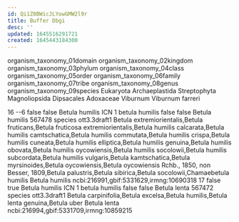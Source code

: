 ```yaml
---
id: Qi1Z0BWicJLYowGMW2l9r
title: Buffer Dbgi
desc: ''
updated: 1645516291721
created: 1645443184300
---
```



organism_taxonomy_01domain	organism_taxonomy_02kingdom	organism_taxonomy_03phylum	organism_taxonomy_04class	organism_taxonomy_05order	organism_taxonomy_06family	organism_taxonomy_07tribe	organism_taxonomy_08genus	organism_taxonomy_09species
Eukaryota	Archaeplastida	Streptophyta	Magnoliopsida	Dipsacales	Adoxaceae		Viburnum	Viburnum farreri



16
--6
false
false
Betula humilis
ICN
1
betula humilis
false
false
Betula humilis
567478
species
ott3.3draft1
Betula extremiorientalis,Betula fruticans,Betula fruticosa extremiorientalis,Betula humilis calcarata,Betula humilis camtschatica,Betula humilis commutata,Betula humilis crispa,Betula humilis cuneata,Betula humilis elliptica,Betula humilis genuina,Betula humilis obovata,Betula humilis oycowiensis,Betula humilis socolowii,Betula humilis subcordata,Betula humilis vulgaris,Betula kamtschatica,Betula myrsinoides,Betula oycowiensis,Betula oycowiensis Rchb., 1850, non Besser, 1809,Betula palustris,Betula sibirica,Betula socolowii,Chamaebetula humilis
Betula humilis
ncbi:216991,gbif:5331629,irmng:10690318
17
false
true
Betula humilis
ICN
1
betula humilis
false
false
Betula lenta
567472
species
ott3.3draft1
Betula carpinifolia,Betula excelsa,Betula humilis,Betula lenta genuina,Betula uber
Betula lenta
ncbi:216994,gbif:5331709,irmng:10859215
